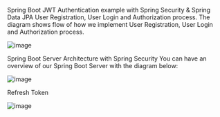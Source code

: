 Spring Boot JWT Authentication example with Spring Security & Spring Data JPA
User Registration, User Login and Authorization process.
The diagram shows flow of how we implement User Registration, User Login and Authorization process.


![image](https://github.com/che36/spring-boot-spring-security-jwt-authentication/assets/40279656/52540864-e629-4341-9d17-8d0ac4c06ba1)

Spring Boot Server Architecture with Spring Security
You can have an overview of our Spring Boot Server with the diagram below:

![image](https://github.com/che36/spring-boot-spring-security-jwt-authentication/assets/40279656/d0388e83-eb82-48cf-9b6b-43fd41aa0f70)

Refresh Token

![image](https://github.com/che36/spring-boot-spring-security-jwt-authentication/assets/40279656/45928745-f90c-4f53-9a15-e93ba1be981e)


